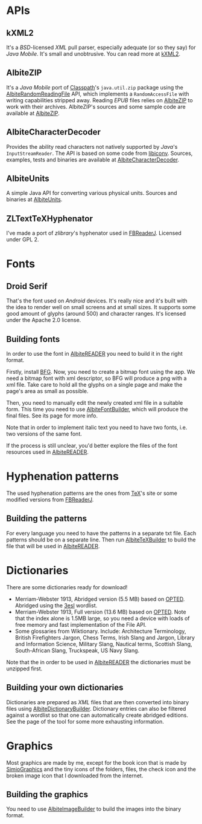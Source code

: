 APIs
====

kXML2
-----

It's a *BSD*-licensed *XML* pull parser, especially adequate (or so they say) for *Java Mobile*. It's small and unobtrusive. You can read more at [kXML2].

AlbiteZIP
---------

It's a *Java Mobile* port of [Classpath]'s `java.util.zip` package using the [AlbiteRandomReadingFile] API, which implements a `RandomAccessFile` with writing capabilities stripped away. Reading *EPUB* files relies on [AlbiteZIP] to work with their archives. AlbiteZIP's sources and some sample code are available at [AlbiteZIP].

AlbiteCharacterDecoder
----------------------

Provides the ability read characters not natively supported by *Java*'s `InputStreamReader`. The API is based on some code from [libiconv]. Sources, examples, tests and binaries are available at [AlbiteCharacterDecoder].

AlbiteUnits
-----------

A simple Java API for converting various physical units. Sources and binaries at [AlbiteUnits].

ZLTextTeXHyphenator
-------------------

I've made a port of *zlibrary*'s hyphenator used in [FBReaderJ]. Licensed under GPL 2.

Fonts
=====

Droid Serif
-----------

That's the font used on *Android* devices. It's really nice and it's built with the idea to render well on small screens and at small sizes. It supports some good amount of glyphs (around 500) and character ranges. It's licensed under the Apache 2.0 license.

Building fonts
--------------

In order to use the font in [AlbiteREADER] you need to build it in the right format.

Firstly, install [BFG]. Now, you need to create a bitmap font using the app. We need a bitmap font with xml descriptor, so BFG will produce a png with a xml file. Take care to hold all the glyphs on a single page and make the page's area as small as possible.

Then, you need to manually edit the newly created xml file in a suitable form. This time you need to use [AlbiteFontBuilder], which will produce the final files. See its page for more info.

Note that in order to implement italic text you need to have two fonts, i.e. two versions of the same font.

If the process is still unclear, you'd better explore the files of the font resources used in [AlbiteREADER].

Hyphenation patterns
====================

The used hyphenation patterns are the ones from [TeX]'s site or some modified versions from [FBReaderJ].

Building the patterns
---------------------

For every language you need to have the patterns in a separate txt file. Each patterns should be on a separate line. Then run [AlbiteTeXBuilder] to build the file that will be used in [AlbiteREADER].

Dictionaries
============

There are some dictionaries ready for download!

- Merriam-Webster 1913, Abridged version (5.5 MB) based on [OPTED]. Abridged using the [3esl] wordlist.
- Merriam-Webster 1913, Full version (13.6 MB) based on [OPTED]. Note that the index alone is 1.5MB large, so you need a device with loads of free memory and fast implementation of the File API.
- Some glossaries from Wiktionary. Include: Architecture Terminology, British Firefighters Jargon, Chess Terms, Irish Slang and Jargon, Library and Information Science, Military Slang, Nautical terms, Scottish Slang, South-African Slang, Truckspeak, US Navy Slang.

Note that the in order to be used in [AlbiteREADER] the dictionaries must be unzipped first.

Building your own dictionaries
-------------------------------

Dictionaries are prepared as *XML* files that are then converted into binary files using [AlbiteDictionaryBuilder]. Dictionary entries can also be filtered against a wordlist so that one can automatically create abridged editions. See the page of the tool for some more exhausting information.

Graphics
========

Most graphics are made by me, except for the book icon that is made by [SimioGraphics] and the tiny icons of the folders, files, the check icon and the broken image icon that I downloaded from the internet.

Building the graphics
---------------------

You need to use [AlbiteImageBuilder] to build the images into the binary format.


[AlbiteREADER]: 			http://github.com/dumbledore/AlbiteREADER
[kXML2]: 					http://kxml.sourceforge.net/kxml2/ 						"their homepage"
[Classpath]: 				http://www.gnu.org/software/classpath/ 					"GNU Classpath"
[AlbiteRandomReadingFile]: 	http://github.com/dumbledore/AlbiteRandomReadingFile
[AlbiteZIP]: 				http://github.com/dumbledore/AlbiteZIP
[libiconv]: 				http://www.gnu.org/software/libiconv/
[AlbiteCharacterDecoder]: 	http://github.com/dumbledore/AlbiteCharacterDecoder
[AlbiteUnits]: 				http://github.com/dumbledore/AlbiteUnits
[FBReaderJ]: 				http://www.fbreader.org/FBReaderJ/
[BFG]: 						http://www.angelcode.com/products/bmfont/				"AngelCode Bitmap Font Generator"
[AlbiteFontBuilder]: 		http://github.com/dumbledore/AlbiteFontBuilder
[TeX]: 						http://www.tug.org/tex-hyphen/
[AlbiteTeXBuilder]: 		http://github.com/dumbledore/AlbiteTeXBuilder
[OPTED]: 					http://www.mso.anu.edu.au/~ralph/OPTED/index.html
[3esl]: 					http://wordlist.sourceforge.net/12dicts-readme.html
[AlbiteDictionaryBuilder]: 	http://github.com/dumbledore/AlbiteDictionaryBuilder
[SimioGraphics]: 			http://simiographics.deviantart.com/
[AlbiteImageBuilder]:		http://github.com/dumbledore/AlbiteImageConverter
